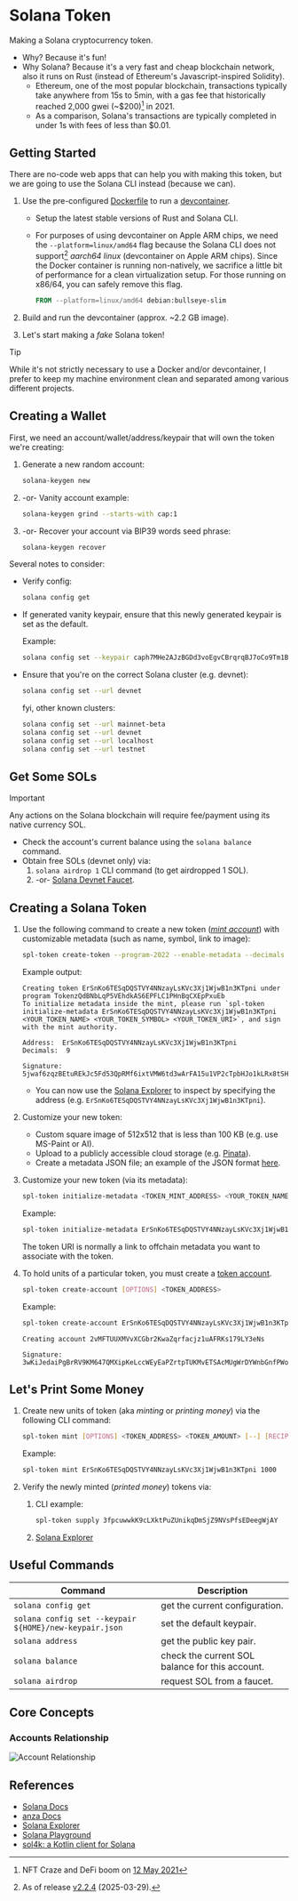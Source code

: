 # Solana Token

Making a Solana cryptocurrency token.

- Why? Because it's fun!
- Why Solana? Because it's a very fast and cheap blockchain network, also it runs on Rust
  (instead of Ethereum's Javascript-inspired Solidity).
  - Ethereum, one of the most popular blockchain, transactions typically take anywhere from 15s to 5min,
    with a gas fee that historically reached 2,000 gwei (~$200)[^1] in 2021.
  - As a comparison, Solana's transactions are typically completed in under 1s with fees of less than $0.01.

[^1]: NFT Craze and DeFi boom on [12 May 2021](https://ycharts.com/indicators/ethereum_average_gas_price)

## Getting Started

There are no-code web apps that can help you with making this token, but we are going to use the
Solana CLI instead (because we can).

1. Use the pre-configured [Dockerfile](Dockerfile) to run a [devcontainer](.devcontainer/devcontainer.json).

   - Setup the latest stable versions of Rust and Solana CLI.
   - For purposes of using devcontainer on Apple ARM chips, we need the `--platform=linux/amd64` flag
     because the Solana CLI does not support[^2] _aarch64 linux_ (devcontainer on Apple ARM chips).
     Since the Docker container is running non-natively, we sacrifice a little bit of performance
     for a clean virtualization setup. For those running on x86/64, you can safely remove this flag.

     ```dockerfile
     FROM --platform=linux/amd64 debian:bullseye-slim
     ```

2. Build and run the devcontainer (approx. ~2.2 GB image).
3. Let's start making a _fake_ Solana token!

> [!TIP]
> While it's not strictly necessary to use a Docker and/or devcontainer, I prefer to keep my
> machine environment clean and separated among various different projects.

[^2]: As of release [v2.2.4](https://github.com/anza-xyz/agave/releases/tag/v2.2.4) (2025-03-29).

## Creating a Wallet

First, we need an account/wallet/address/keypair that will own the token we're creating:

1. Generate a new random account:

   ```sh
   solana-keygen new
   ```

1. -or- Vanity account example:

   ```sh
   solana-keygen grind --starts-with cap:1
   ```

1. -or- Recover your account via BIP39 words seed phrase:

   ```sh
   solana-keygen recover
   ```

Several notes to consider:

- Verify config:

  ```sh
  solana config get
  ```

- If generated vanity keypair, ensure that this newly generated keypair is set as the default.

  Example:

  ```sh
  solana config set --keypair caph7MHe2AJzBGDd3voEgvCBrqrqBJ7oCo9Tm1B2NcU.json
  ```

- Ensure that you're on the correct Solana cluster (e.g. devnet):

  ```sh
  solana config set --url devnet
  ```

  fyi, other known clusters:

  ```sh
  solana config set --url mainnet-beta
  solana config set --url devnet
  solana config set --url localhost
  solana config set --url testnet
  ```

## Get Some SOLs

> [!IMPORTANT]
> Any actions on the Solana blockchain will require fee/payment using its native currency SOL.

- Check the account's current balance using the `solana balance` command.
- Obtain free SOLs (devnet only) via:
  1. `solana airdrop 1` CLI command (to get airdropped 1 SOL).
  1. -or- [Solana Devnet Faucet](https://faucet.solana.com/).

## Creating a Solana Token

1. Use the following command to create a new token ([_mint account_](https://solana.com/docs/core/tokens#mint-account))
   with customizable metadata (such as name, symbol, link to image):

   ```sh
   spl-token create-token --program-2022 --enable-metadata --decimals 9
   ```

   Example output:

   ```text
   Creating token ErSnKo6TESqDQSTVY4NNzayLsKVc3Xj1WjwB1n3KTpni under program TokenzQdBNbLqP5VEhdkAS6EPFLC1PHnBqCXEpPxuEb
   To initialize metadata inside the mint, please run `spl-token initialize-metadata ErSnKo6TESqDQSTVY4NNzayLsKVc3Xj1WjwB1n3KTpni <YOUR_TOKEN_NAME> <YOUR_TOKEN_SYMBOL> <YOUR_TOKEN_URI>`, and sign with the mint authority.

   Address:  ErSnKo6TESqDQSTVY4NNzayLsKVc3Xj1WjwB1n3KTpni
   Decimals:  9

   Signature: 5jwaf6zqzBEtuREkJc5Fd53QpRMf6ixtVMW6td3wArFA15u1VP2cTpbHJo1kLRx8tSHAgLzM4tqvbigem2q91Toz
   ```

   - You can now use the [Solana Explorer](https://explorer.solana.com/?cluster=devnet) to inspect
     by specifying the address (e.g. `ErSnKo6TESqDQSTVY4NNzayLsKVc3Xj1WjwB1n3KTpni`).

1. Customize your new token:

   - Custom square image of 512x512 that is less than 100 KB (e.g. use MS-Paint or AI).
   - Upload to a publicly accessible cloud storage (e.g. [Pinata](https://pinata.cloud/)).
   - Create a metadata JSON file; an example of the JSON format [here](https://raw.githubusercontent.com/solana-developers/opos-asset/main/assets/DeveloperPortal/metadata.json).

1. Customize your new token (via its metadata):

   ```sh
   spl-token initialize-metadata <TOKEN_MINT_ADDRESS> <YOUR_TOKEN_NAME> <YOUR_TOKEN_SYMBOL> <YOUR_TOKEN_URI>
   ```

   Example:

   ```sh
   spl-token initialize-metadata ErSnKo6TESqDQSTVY4NNzayLsKVc3Xj1WjwB1n3KTpni "Happy Seal" "HAPPYSEAL" "https://silver-obvious-gerbil-977.mypinata.cloud/ipfs/bafkreifmum6w4d3rij72iti2pp5ozd4aq6mg6lydloia3ahnwry4dsniky"
   ```

   The token URI is normally a link to offchain metadata you want to associate with the token.

1. To hold units of a particular token, you must create a [token account](https://solana.com/vi/docs/core/tokens#token-account).

   ```sh
   spl-token create-account [OPTIONS] <TOKEN_ADDRESS>
   ```

   Example:

   ```sh
   spl-token create-account ErSnKo6TESqDQSTVY4NNzayLsKVc3Xj1WjwB1n3KTpni
   ```

   ```text
   Creating account 2vMFTUUXMVvXCGbr2KwaZqrfacjz1uAFRKs179LY3eNs

   Signature: 3wKiJedaiPgBrRV9KM647QMXipKeLccWEyEaPZrtpTUKMvETSAcMUgWrDYWnbGnfPWoZEVoKzPBu4vv42BmMKhSo
   ```

## Let's Print Some Money

1. Create new units of token (aka _minting_ or _printing money_) via the following CLI command:

   ```sh
   spl-token mint [OPTIONS] <TOKEN_ADDRESS> <TOKEN_AMOUNT> [--] [RECIPIENT_TOKEN_ACCOUNT_ADDRESS]
   ```

   Example:

   ```sh
   spl-token mint ErSnKo6TESqDQSTVY4NNzayLsKVc3Xj1WjwB1n3KTpni 1000
   ```

1. Verify the newly minted (_printed money_) tokens via:

   1. CLI example:

      ```sh
      spl-token supply 3fpcuwwkK9cLXktPuZUnikqDmSjZ9NVsPfsEDeegWjAY
      ```

   1. [Solana Explorer](https://explorer.solana.com/?cluster=devnet)

## Useful Commands

| Command                                                | Description                                     |
|--------------------------------------------------------|-------------------------------------------------|
| `solana config get`                                    | get the current configuration.                  |
| `solana config set --keypair ${HOME}/new-keypair.json` | set the default keypair.                        |
| `solana address`                                       | get the public key pair.                        |
| `solana balance`                                       | check the current SOL balance for this account. |
| `solana airdrop`                                       | request SOL from a faucet.                      |

## Core Concepts

### Accounts Relationship

![Account Relationship](https://solana.com/assets/docs/core/tokens/token-account-relationship.svg)

## References

- [Solana Docs](https://solana.com/docs/intro/installation)
- [anza Docs](https://docs.anza.xyz/cli/intro)
- [Solana Explorer](https://explorer.solana.com)
- [Solana Playground](https://beta.solpg.io/)
- [sol4k: a Kotlin client for Solana](https://sol4k.org/)
